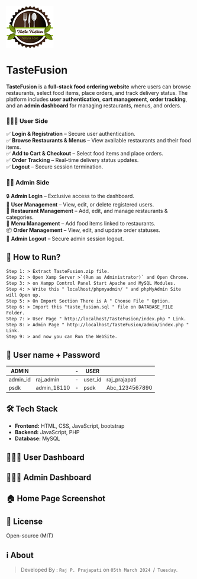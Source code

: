 ![icon](screenshots/tastefusion_main_logo-128x114.png)
# TasteFusion
**TasteFusion** is a **full-stack food ordering website** where users can browse restaurants, select food items, place orders, and track delivery status. The platform includes **user authentication**, **cart management**, **order tracking**, and an **admin dashboard** for managing restaurants, menus, and orders.

### **🙍🏻‍♂️ User Side**  
✅ **Login & Registration** – Secure user authentication.  
✅ **Browse Restaurants & Menus** – View available restaurants and their food items.  
✅ **Add to Cart & Checkout** – Select food items and place orders.  
✅ **Order Tracking** – Real-time delivery status updates.  
✅ **Logout** – Secure session termination.  

### **👨‍💼 Admin Side**  
🔒 **Admin Login** – Exclusive access to the dashboard.  
👥 **User Management** – View, edit, or delete registered users.  
🏪 **Restaurant Management** – Add, edit, and manage restaurants & categories.  
🍔 **Menu Management** – Add food items linked to restaurants.  
📦 **Order Management** – View, edit, and update order statuses.  
🚪 **Admin Logout** – Secure admin session logout.  

## **🚀 How to Run?** 
```
Step 1: > Extract TasteFusion.zip file.
Step 2: > Open Xamp Server >`(Run as Administrator)` and Open Chrome.
Step 3: > on Xampp Control Panel Start Apache and MySQL Modules.
Step 4: > Write this " localhost/phpmyadmin/ " and phpMyAdmin Site will Open up.
Step 5: > On Import Section There is A " Choose File " Option.
Step 6: > Import this "taste_fusion.sql " file on DATABASE_FILE Folder.
Step 7: > User Page " http://localhost/TasteFusion/index.php " Link.
Step 8: > Admin Page " http://localhost/TasteFusion/admin/index.php " Link.
Step 9: > and now you can Run the WebSite.
```

## **🔐 User name + Password** 
|    ADMIN  |     |- |  USER   |               |
|-----------|------------|-|---------|----------------------|
| admin_id  | raj_admin  |-|  user_id   |  raj_prajapati |
| psdk      | admin_18110|-|  psdk   |  Abc_1234567890      |

## **🛠 Tech Stack**  
- **Frontend:** HTML, CSS, JavaScript, bootstrap
- **Backend:** JavaScript, PHP  
- **Database:** MySQL

## **🙍🏻‍♂️ User Dashboard**  
## **👨🏻‍💻 Admin Dashboard**  
## **🏠 Home Page Screenshot**  

## **📜 License**  
Open-source (MIT)  

## ℹ️ About
>Developed By : `Raj P. Prajapati` on `05th March 2024 `/` Tuesday`. 
